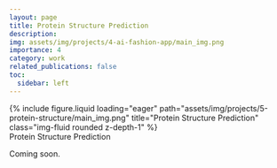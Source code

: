 ```yaml
---
layout: page
title: Protein Structure Prediction
description: 
img: assets/img/projects/4-ai-fashion-app/main_img.png
importance: 4
category: work
related_publications: false
toc:
  sidebar: left
---
```


<div class="row">
    <div class="col-sm mt-3 mt-md-0">
        {% include figure.liquid loading="eager" path="assets/img/projects/5-protein-structure/main_img.png" title="Protein Structure Prediction" class="img-fluid rounded z-depth-1" %}
    </div>
</div>
<div class="caption">
    Protein Structure Prediction
</div>

Coming soon.